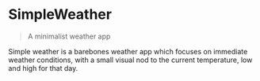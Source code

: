 # SimpleWeather
> A minimalist weather app

Simple weather is a barebones weather app which focuses on immediate weather conditions, with a small visual nod to the current temperature, low and high for that day.

